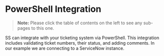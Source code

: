 [title]: # (PowerShell Integration)
[tags]: # (PowerShell)
[priority]: # (1000)

# PowerShell Integration

> **Note:** Please click the table of contents on the left to see any sub-pages to this one.

SS can integrate with your ticketing system via PowerShell. This integration includes validating ticket numbers, their status, and adding comments. In our example we are connecting to a ServiceNow instance.
